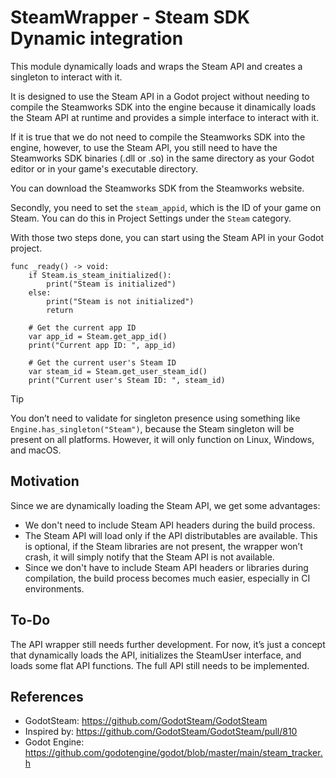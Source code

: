 # SteamWrapper - Steam SDK Dynamic integration

This module dynamically loads and wraps the Steam API and creates a singleton to interact with it.

It is designed to use the Steam API in a Godot project without needing to compile the Steamworks SDK into the engine because it dinamically loads the Steam API at runtime and provides a simple interface to interact with it.

If it is true that we do not need to compile the Steamworks SDK into the engine, however, to use the Steam API, you still need to have the Steamworks SDK binaries (.dll or .so) in the same directory as your Godot editor or in your game's executable directory.

You can download the Steamworks SDK from the Steamworks website.

Secondly, you need to set the `steam_appid`, which is the ID of your game on Steam. You can do this in Project Settings under the `Steam` category.

With those two steps done, you can start using the Steam API in your Godot project.

```gdscript
func _ready() -> void:
	if Steam.is_steam_initialized():
		print("Steam is initialized")
	else:
		print("Steam is not initialized")
		return

	# Get the current app ID
	var app_id = Steam.get_app_id()
	print("Current app ID: ", app_id)

	# Get the current user's Steam ID
	var steam_id = Steam.get_user_steam_id()
	print("Current user's Steam ID: ", steam_id)
```

> [!TIP]
> You don’t need to validate for singleton presence using something like `Engine.has_singleton("Steam")`, because the Steam singleton will be present on all platforms. However, it will only function on Linux, Windows, and macOS.

## Motivation

Since we are dynamically loading the Steam API, we get some advantages:

- We don't need to include Steam API headers during the build process.
- The Steam API will load only if the API distributables are available. This is optional, if the Steam libraries are not present, the wrapper won’t crash, it will simply notify that the Steam API is not available.
- Since we don't have to include Steam API headers or libraries during compilation, the build process becomes much easier, especially in CI environments. 

## To-Do

The API wrapper still needs further development. For now, it’s just a concept that dynamically loads the API, initializes the SteamUser interface, and loads some flat API functions. The full API still needs to be implemented.

## References

- GodotSteam: https://github.com/GodotSteam/GodotSteam
- Inspired by: https://github.com/GodotSteam/GodotSteam/pull/810
- Godot Engine: https://github.com/godotengine/godot/blob/master/main/steam_tracker.h
